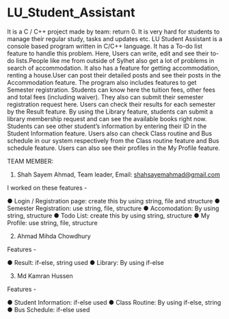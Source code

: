 # LU_Student_Assistant
It is a C / C++ project made by team: return 0. It is very hard for students to manage their regular study, tasks and updates etc. LU Student Assistant is a
console based program written in C/C++ language. It has a To-do list feature to handle this problem.
Here, Users can write, edit and see their to-do lists.People like me from outside of Sylhet also get a lot of
problems in search of accommodation. It also has a feature for getting accommodation, renting a
house.User can post their detailed posts and see their posts in the Accommodation feature. The program
also includes features to get Semester registration. Students can know here the tuition fees, other fees and
total fees (including waiver). They also can submit their semester registration request here. Users can
check their results for each semester by the Result feature. By using the Library feature, students can
submit a library membership request and can see the available books right now. Students can see other
student’s information by entering their ID in the Student Information feature. Users also can check Class
routine and Bus schedule in our system respectively from the Class routine feature and Bus schedule
feature. Users can also see their profiles in the My Profile feature.


TEAM MEMBER:

1. Shah Sayem Ahmad, Team leader, Email: shahsayemahmad@gmail.com


  I worked on these features -
  
  
● Login / Registration page: create this by using string, file and structure
● Semester Registration: use string, file, structure
● Accomodation: By using string, structure
● Todo List: create this by using string, structure
● My Profile: use string, file, structure 

2. Ahmad Mihda Chowdhury

Features -


● Result: if-else, string used
● Library: By using if-else 

3. Md Kamran Hussen

Features -


● Student Information: if-else used
● Class Routine: By using if-else, string
● Bus Schedule: if-else used

